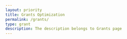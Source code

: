 ```yaml
---
layout: priority
title: Grants Optimization
permalink: /grants/
type: grant
description: The description belongs to Grants page
---
```





